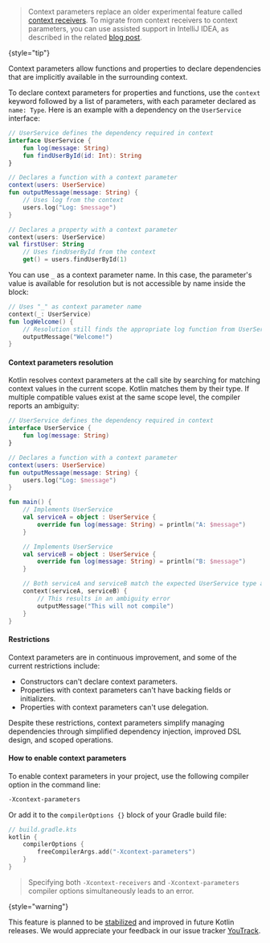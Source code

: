 [//]: # (title: Context parameters)

<primary-label ref="experimental-general"/>

> Context parameters replace an older experimental feature called [context receivers](whatsnew1620.md#prototype-of-context-receivers-for-kotlin-jvm).
> To migrate from context receivers to context
> parameters, you can use assisted support in IntelliJ IDEA, as described in
> the related [blog post](https://blog.jetbrains.com/kotlin/2025/04/update-on-context-parameters/).
>
{style="tip"}

Context parameters allow functions and properties to declare dependencies that are implicitly available in the
surrounding context.

To declare context parameters for properties and functions, use the `context` keyword
followed by a list of parameters, with each parameter declared as `name: Type`. Here is an example with a dependency on the `UserService` interface:

```kotlin
// UserService defines the dependency required in context 
interface UserService {
    fun log(message: String)
    fun findUserById(id: Int): String
}

// Declares a function with a context parameter
context(users: UserService)
fun outputMessage(message: String) {
    // Uses log from the context
    users.log("Log: $message")
}

// Declares a property with a context parameter
context(users: UserService)
val firstUser: String
    // Uses findUserById from the context    
    get() = users.findUserById(1)
```

You can use `_` as a context parameter name. In this case, the parameter's value is available for resolution but is not accessible by name inside the block:

```kotlin
// Uses "_" as context parameter name
context(_: UserService)
fun logWelcome() {
    // Resolution still finds the appropriate log function from UserService
    outputMessage("Welcome!")
}
```

#### Context parameters resolution

Kotlin resolves context parameters at the call site by searching for matching context values in the current scope. Kotlin matches them by their type.
If multiple compatible values exist at the same scope level, the compiler reports an ambiguity:

```kotlin
// UserService defines the dependency required in context
interface UserService {
    fun log(message: String)
}

// Declares a function with a context parameter
context(users: UserService)
fun outputMessage(message: String) {
    users.log("Log: $message")
}

fun main() {
    // Implements UserService 
    val serviceA = object : UserService {
        override fun log(message: String) = println("A: $message")
    }

    // Implements UserService
    val serviceB = object : UserService {
        override fun log(message: String) = println("B: $message")
    }

    // Both serviceA and serviceB match the expected UserService type at the call site
    context(serviceA, serviceB) {
        // This results in an ambiguity error
        outputMessage("This will not compile")
    }
}
```

#### Restrictions

Context parameters are in continuous improvement, and some of the current restrictions include:

* Constructors can't declare context parameters.
* Properties with context parameters can't have backing fields or initializers.
* Properties with context parameters can't use delegation.

Despite these restrictions, context parameters simplify managing dependencies through simplified dependency injection,
improved DSL design, and scoped operations.

#### How to enable context parameters

To enable context parameters in your project, use the following compiler option in the command line:

```Bash
-Xcontext-parameters
```

Or add it to the `compilerOptions {}` block of your Gradle build file:

```kotlin
// build.gradle.kts
kotlin {
    compilerOptions {
        freeCompilerArgs.add("-Xcontext-parameters")
    }
}
```

> Specifying both `-Xcontext-receivers` and `-Xcontext-parameters` compiler options simultaneously leads to an error.
>
{style="warning"}

This feature is planned to be [stabilized](components-stability.md#stability-levels-explained) and improved in future Kotlin releases.
We would appreciate your feedback in our issue tracker [YouTrack](https://youtrack.jetbrains.com/issue/KT-10468/Context-Parameters-expanding-extension-receivers-to-work-with-scopes).
